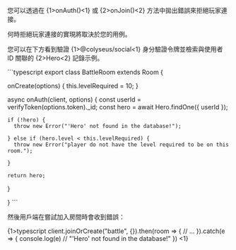 您可以透過在 {1>onAuth()<1} 或 {2>onJoin()<2} 方法中拋出錯誤來拒絕玩家連接。

何時拒絕玩家連接的實現將取決於您的用例。

您可以在下方看到驗證 {1>@colyseus/social<1} 身分驗證令牌並檢索與使用者 ID 關聯的 {2>Hero<2} 記錄示例。

\`\`\`typescript export class BattleRoom extends Room {

  onCreate(options) { this.levelRequired = 10; }

  async onAuth(client, options) { const userId = verifyToken(options.token).\_id; const hero = await Hero.findOne({ userId });

    if (!hero) {
      throw new Error("'Hero' not found in the database!");

    } else if (hero.level < this.levelRequired) {
      throw new Error("player do not have the level required to be on this room.");

    }

    return hero;
  }

} \`\`\`

然後用戶端在嘗試加入房間時會收到錯誤：

{1>typescript client.joinOrCreate("battle", {}).then(room => { // ... }).catch(e => { console.log(e) // "'Hero' not found in the database!" }) <1}